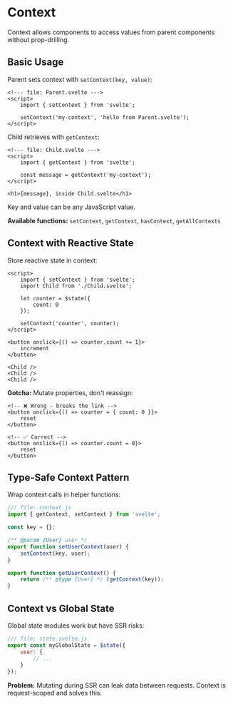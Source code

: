 # Context

Context allows components to access values from parent components without prop-drilling.

## Basic Usage

Parent sets context with `setContext(key, value)`:

```svelte
<!--- file: Parent.svelte --->
<script>
	import { setContext } from 'svelte';

	setContext('my-context', 'hello from Parent.svelte');
</script>
```

Child retrieves with `getContext`:

```svelte
<!--- file: Child.svelte --->
<script>
	import { getContext } from 'svelte';

	const message = getContext('my-context');
</script>

<h1>{message}, inside Child.svelte</h1>
```

Key and value can be any JavaScript value.

**Available functions:** `setContext`, `getContext`, `hasContext`, `getAllContexts`

## Context with Reactive State

Store reactive state in context:

```svelte
<script>
	import { setContext } from 'svelte';
	import Child from './Child.svelte';

	let counter = $state({
		count: 0
	});

	setContext('counter', counter);
</script>

<button onclick={() => counter.count += 1}>
	increment
</button>

<Child />
<Child />
<Child />
```

**Gotcha:** Mutate properties, don't reassign:

```svelte
<!-- ❌ Wrong - breaks the link -->
<button onclick={() => counter = { count: 0 }}>
	reset
</button>

<!-- ✅ Correct -->
<button onclick={() => counter.count = 0}>
	reset
</button>
```

## Type-Safe Context Pattern

Wrap context calls in helper functions:

```js
/// file: context.js
import { getContext, setContext } from 'svelte';

const key = {};

/** @param {User} user */
export function setUserContext(user) {
	setContext(key, user);
}

export function getUserContext() {
	return /** @type {User} */ (getContext(key));
}
```

## Context vs Global State

Global state modules work but have SSR risks:

```js
/// file: state.svelte.js
export const myGlobalState = $state({
	user: {
		// ...
	}
});
```

**Problem:** Mutating during SSR can leak data between requests. Context is request-scoped and solves this.